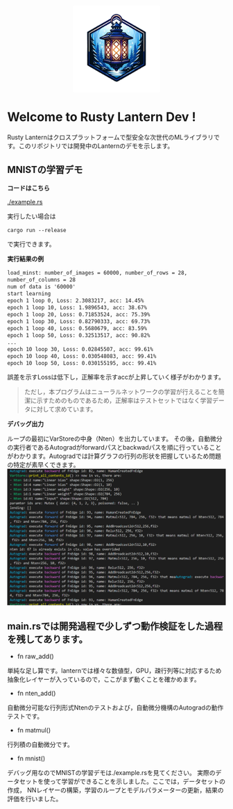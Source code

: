 
<div style="text-align: center;">
    <img src="./lantern_logo3.png" alt="Lanternロゴ" style="width:200px; vertical-align:middle;">
</div>

# Welcome to Rusty Lantern Dev !

Rusty Lanternはクロスプラットフォームで型安全な次世代のMLライブラリです。このリポジトリでは開発中のLanternのデモを示します。


## MNISTの学習デモ

**コードはこちら**

[./example.rs](./src/example.rs)

実行したい場合は
```
cargo run --release
```
で実行できます。

**実行結果の例**
```
load_minst: number_of_images = 60000, number_of_rows = 28, number_of_columns = 28
num of data is '60000'
start learning
epoch 1 loop 0, Loss: 2.3083217, acc: 14.45%
epoch 1 loop 10, Loss: 1.9896543, acc: 38.67%
epoch 1 loop 20, Loss: 0.71853524, acc: 75.39%
epoch 1 loop 30, Loss: 0.82790333, acc: 69.73%
epoch 1 loop 40, Loss: 0.5680679, acc: 83.59%
epoch 1 loop 50, Loss: 0.32513517, acc: 90.82%
...
epoch 10 loop 30, Loss: 0.02845507, acc: 99.61%
epoch 10 loop 40, Loss: 0.030548083, acc: 99.41%
epoch 10 loop 50, Loss: 0.030155195, acc: 99.41%
```
誤差を示すLossは低下し，正解率を示すaccが上昇していく様子がわかります。
>ただし，本プログラムはニューラルネットワークの学習が行えることを簡潔に示すためのものであるため，正解率はテストセットではなく学習データに対して求めています。

**デバッグ出力**

ループの最初にVarStoreの中身（Nten）を出力しています。
その後，自動微分の実行者であるAutogradがforwardパスとbackwadパスを順に行っていることがわかります。Autogradでは計算グラフの行列の形状を把握しているため問題の特定が素早くできます。
![lantern debug](./lantern_debug_image.png)


## main.rsでは開発過程で少しずつ動作検証をした過程を残してあります。

- fn raw_add()

単純な足し算です。lanternでは様々な数値型，GPU，疎行列等に対応するため
抽象化レイヤーが入っているので，ここがまず動くことを確かめます。

- fn nten_add()

自動微分可能な行列形式Ntenのテストおよび，自動微分機構のAutogradの動作テストです。

- fn matmul()

行列積の自動微分です。

- fn mnist()

デバッグ用なのでMNISTの学習デモは./example.rsを見てください。
実際のデータセットを使って学習ができることを示しました。ここでは，データセットの作成，
NNレイヤーの構築，学習のループとモデルパラメーターの更新，結果の評価を行いました。